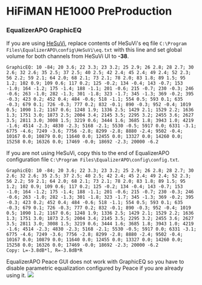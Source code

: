 # HiFiMAN HE1000 PreProduction
### EqualizerAPO GraphicEQ
If you are using [HeSuVi](https://sourceforge.net/projects/hesuvi/), replace contents of HeSuVi's eq file `C:\Program Files\EqualizerAPO\config\HeSuVi\eq.txt` with this line and set global volume for both channels from HeSuVi UI to **-38**.
```
GraphicEQ: 10 -84; 20 3.6; 22 3.3; 23 3.2; 25 2.9; 26 2.8; 28 2.7; 30 2.6; 32 2.6; 35 2.5; 37 2.5; 40 2.5; 42 2.4; 45 2.4; 49 2.4; 52 2.3; 56 2.2; 59 2.1; 64 2.0; 68 2.1; 73 2.1; 78 2.0; 83 1.8; 89 1.5; 95 1.2; 102 0.9; 109 0.6; 117 0.2; 125 -0.2; 134 -0.4; 143 -0.7; 153 -1.0; 164 -1.2; 175 -1.4; 188 -1.1; 201 -0.6; 215 -0.7; 230 -0.3; 246 -0.6; 263 -1.0; 282 -1.3; 301 -1.8; 323 -1.7; 345 -1.3; 369 -0.2; 395 -0.3; 423 0.2; 452 0.4; 484 -0.6; 518 -1.1; 554 0.5; 593 0.1; 635 -0.3; 679 0.1; 726 -0.3; 777 0.2; 832 -0.1; 890 -0.3; 952 -0.4; 1019 0.5; 1090 1.2; 1167 0.6; 1248 1.9; 1336 2.5; 1429 2.1; 1529 2.2; 1636 1.3; 1751 3.0; 1873 2.5; 2004 3.4; 2145 3.5; 2295 3.2; 2455 3.6; 2627 3.5; 2811 3.0; 3008 1.5; 3219 0.6; 3444 1.6; 3685 1.8; 3943 1.0; 4219 -1.6; 4514 -2.3; 4830 -2.3; 5168 -2.1; 5530 -0.5; 5917 0.0; 6331 -3.1; 6775 -4.6; 7249 -3.6; 7756 -2.8; 8299 -2.8; 8880 -2.4; 9502 -0.4; 10167 0.0; 10879 0.0; 11640 0.0; 12455 0.0; 13327 0.0; 14260 0.0; 15258 0.0; 16326 0.0; 17469 -0.0; 18692 -2.3; 20000 -6.2
```
If you are not using HeSuVi, copy this to the end of EqualizerAPO configuration file `C:\Program Files\EqualizerAPO\config\config.txt`.
```
GraphicEQ: 10 -84; 20 3.6; 22 3.3; 23 3.2; 25 2.9; 26 2.8; 28 2.7; 30 2.6; 32 2.6; 35 2.5; 37 2.5; 40 2.5; 42 2.4; 45 2.4; 49 2.4; 52 2.3; 56 2.2; 59 2.1; 64 2.0; 68 2.1; 73 2.1; 78 2.0; 83 1.8; 89 1.5; 95 1.2; 102 0.9; 109 0.6; 117 0.2; 125 -0.2; 134 -0.4; 143 -0.7; 153 -1.0; 164 -1.2; 175 -1.4; 188 -1.1; 201 -0.6; 215 -0.7; 230 -0.3; 246 -0.6; 263 -1.0; 282 -1.3; 301 -1.8; 323 -1.7; 345 -1.3; 369 -0.2; 395 -0.3; 423 0.2; 452 0.4; 484 -0.6; 518 -1.1; 554 0.5; 593 0.1; 635 -0.3; 679 0.1; 726 -0.3; 777 0.2; 832 -0.1; 890 -0.3; 952 -0.4; 1019 0.5; 1090 1.2; 1167 0.6; 1248 1.9; 1336 2.5; 1429 2.1; 1529 2.2; 1636 1.3; 1751 3.0; 1873 2.5; 2004 3.4; 2145 3.5; 2295 3.2; 2455 3.6; 2627 3.5; 2811 3.0; 3008 1.5; 3219 0.6; 3444 1.6; 3685 1.8; 3943 1.0; 4219 -1.6; 4514 -2.3; 4830 -2.3; 5168 -2.1; 5530 -0.5; 5917 0.0; 6331 -3.1; 6775 -4.6; 7249 -3.6; 7756 -2.8; 8299 -2.8; 8880 -2.4; 9502 -0.4; 10167 0.0; 10879 0.0; 11640 0.0; 12455 0.0; 13327 0.0; 14260 0.0; 15258 0.0; 16326 0.0; 17469 -0.0; 18692 -2.3; 20000 -6.2
Copy: L=-3.8dB*l, R=-3.8dB*R
```
EqualizerAPO Peace GUI does not work with GraphicEQ so you have to disable parametric equalization configured by Peace if you are already using it.
![](https://raw.githubusercontent.com/jaakkopasanen/AutoEq/master/results/SBAF-Serious/innerfidelity/onear/HiFiMAN%20HE1000%20PreProduction/HiFiMAN%20HE1000%20PreProduction.png)
